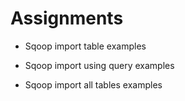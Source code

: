 
Assignments
========

* Sqoop import table examples

* Sqoop import using query examples

* Sqoop import all tables examples



